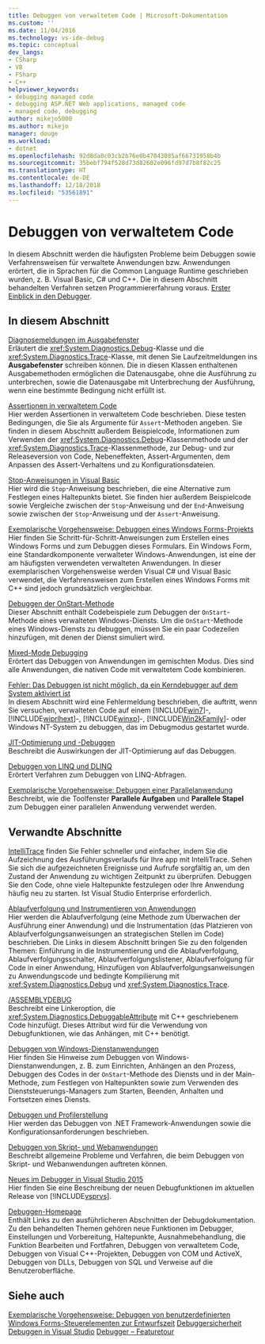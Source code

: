 ```yaml
---
title: Debuggen von verwaltetem Code | Microsoft-Dokumentation
ms.custom: ''
ms.date: 11/04/2016
ms.technology: vs-ide-debug
ms.topic: conceptual
dev_langs:
- CSharp
- VB
- FSharp
- C++
helpviewer_keywords:
- debugging managed code
- debugging ASP.NET Web applications, managed code
- managed code, debugging
author: mikejo5000
ms.author: mikejo
manager: douge
ms.workload:
- dotnet
ms.openlocfilehash: 92d8da8c03cb2b76e0b47043085af66731958b4b
ms.sourcegitcommit: 35bebf794f528d73d82602e096fd97d7b8f82c25
ms.translationtype: HT
ms.contentlocale: de-DE
ms.lasthandoff: 12/18/2018
ms.locfileid: "53561891"
---
```

# <a name="debugging-managed-code"></a>Debuggen von verwaltetem Code

In diesem Abschnitt werden die häufigsten Probleme beim Debuggen sowie Verfahrensweisen für verwaltete Anwendungen bzw. Anwendungen erörtert, die in Sprachen für die Common Language Runtime geschrieben wurden, z. B. Visual Basic, C# und C++. Die in diesem Abschnitt behandelten Verfahren setzen Programmiererfahrung voraus. [Erster Einblick in den Debugger](../debugger/debugger-feature-tour.md).

## <a name="in-this-section"></a>In diesem Abschnitt

[Diagnosemeldungen im Ausgabefenster](../debugger/diagnostic-messages-in-the-output-window.md)  
Erläutert die <xref:System.Diagnostics.Debug>-Klasse und die <xref:System.Diagnostics.Trace>-Klasse, mit denen Sie Laufzeitmeldungen ins **Ausgabefenster** schreiben können. Die in diesen Klassen enthaltenen Ausgabemethoden ermöglichen die Datenausgabe, ohne die Ausführung zu unterbrechen, sowie die Datenausgabe mit Unterbrechung der Ausführung, wenn eine bestimmte Bedingung nicht erfüllt ist.

[Assertionen in verwaltetem Code](../debugger/assertions-in-managed-code.md)  
Hier werden Assertionen in verwaltetem Code beschrieben. Diese testen Bedingungen, die Sie als Argumente für `Assert`-Methoden angeben. Sie finden in diesem Abschnitt außerdem Beispielcode, Informationen zum Verwenden der <xref:System.Diagnostics.Debug>-Klassenmethode und der <xref:System.Diagnostics.Trace>-Klassenmethode, zur Debug- und zur Releaseversion von Code, Nebeneffekten, Assert-Argumenten, dem Anpassen des Assert-Verhaltens und zu Konfigurationsdateien.

[Stop-Anweisungen in Visual Basic](../debugger/stop-statements-in-visual-basic.md)  
Hier wird die `Stop`-Anweisung beschrieben, die eine Alternative zum Festlegen eines Haltepunkts bietet. Sie finden hier außerdem Beispielcode sowie Vergleiche zwischen der `Stop`-Anweisung und der `End`-Anweisung sowie zwischen der `Stop`-Anweisung und der `Assert`-Anweisung.

[Exemplarische Vorgehensweise: Debuggen eines Windows Forms-Projekts](../debugger/walkthrough-debugging-a-windows-form.md)  
Hier finden Sie Schritt-für-Schritt-Anweisungen zum Erstellen eines Windows Forms und zum Debuggen dieses Formulars. Ein Windows Form, eine Standardkomponente verwalteter Windows-Anwendungen, ist eine der am häufigsten verwendeten verwalteten Anwendungen. In dieser exemplarischen Vorgehensweise werden Visual C# und Visual Basic verwendet, die Verfahrensweisen zum Erstellen eines Windows Forms mit C++ sind jedoch grundsätzlich vergleichbar.

[Debuggen der OnStart-Methode](../debugger/how-to-debug-the-onstart-method.md)  
Dieser Abschnitt enthält Codebeispiele zum Debuggen der `OnStart`-Methode eines verwalteten Windows-Diensts. Um die `OnStart`-Methode eines Windows-Diensts zu debuggen, müssen Sie ein paar Codezeilen hinzufügen, mit denen der Dienst simuliert wird.

[Mixed-Mode Debugging](../debugger/debugging-mixed-mode-applications.md)  
Erörtert das Debuggen von Anwendungen im gemischten Modus. Dies sind alle Anwendungen, die nativen Code mit verwaltetem Code kombinieren.

[Fehler: Das Debuggen ist nicht möglich, da ein Kerndebugger auf dem System aktiviert ist](../debugger/error-debugging-isn-t-possible-because-a-kernel-debugger-is-enabled-on-the-system.md)  
In diesem Abschnitt wird eine Fehlermeldung beschrieben, die auftritt, wenn Sie versuchen, verwalteten Code auf einem [!INCLUDE[win7](../debugger/includes/win7_md.md)]-, [!INCLUDE[wiprlhext](../debugger/includes/wiprlhext_md.md)]-, [!INCLUDE[winxp](../code-quality/includes/winxp_md.md)]-, [!INCLUDE[Win2kFamily](../code-quality/includes/win2kfamily_md.md)]- oder Windows NT-System zu debuggen, das im Debugmodus gestartet wurde.

[JIT-Optimierung und -Debuggen](../debugger/jit-optimization-and-debugging.md)  
Beschreibt die Auswirkungen der JIT-Optimierung auf das Debuggen.

[Debuggen von LINQ und DLINQ](../debugger/debugging-linq.md)  
Erörtert Verfahren zum Debuggen von LINQ-Abfragen.

[Exemplarische Vorgehensweise: Debuggen einer Parallelanwendung](../debugger/walkthrough-debugging-a-parallel-application.md)  
Beschreibt, wie die Toolfenster **Parallele Aufgaben** und **Parallele Stapel** zum Debuggen einer parallelen Anwendung verwendet werden.

## <a name="related-sections"></a>Verwandte Abschnitte

[IntelliTrace](../debugger/intellitrace.md) finden Sie Fehler schneller und einfacher, indem Sie die Aufzeichnung des Ausführungsverlaufs für Ihre app mit IntelliTrace. Sehen Sie sich die aufgezeichneten Ereignisse und Aufrufe sorgfältig an, um den Zustand der Anwendung zu wichtigen Zeitpunkt zu überprüfen. Debuggen Sie den Code, ohne viele Haltepunkte festzulegen oder Ihre Anwendung häufig neu zu starten. Ist Visual Studio Enterprise erforderlich.

[Ablaufverfolgung und Instrumentieren von Anwendungen](/dotnet/framework/debug-trace-profile/tracing-and-instrumenting-applications)  
Hier werden die Ablaufverfolgung (eine Methode zum Überwachen der Ausführung einer Anwendung) und die Instrumentation (das Platzieren von Ablaufverfolgungsanweisungen an strategischen Stellen im Code) beschrieben. Die Links in diesem Abschnitt bringen Sie zu den folgenden Themen: Einführung in die Instrumentierung und die Ablaufverfolgung, Ablaufverfolgungsschalter, Ablaufverfolgungslistener, Ablaufverfolgung für Code in einer Anwendung, Hinzufügen von Ablaufverfolgungsanweisungen zu Anwendungscode und bedingte Kompilierung mit <xref:System.Diagnostics.Debug> und <xref:System.Diagnostics.Trace>.

[/ASSEMBLYDEBUG](/cpp/build/reference/assemblydebug-add-debuggableattribute)  
Beschreibt eine Linkeroption, die <xref:System.Diagnostics.DebuggableAttribute> mit C++ geschriebenem Code hinzufügt. Dieses Attribut wird für die Verwendung von Debugfunktionen, wie das Anhängen, mit C++ benötigt.

[Debuggen von Windows-Dienstanwendungen](/dotnet/framework/windows-services/how-to-debug-windows-service-applications)  
Hier finden Sie Hinweise zum Debuggen von Windows-Dienstanwendungen, z. B. zum Einrichten, Anhängen an den Prozess, Debuggen des Codes in der `OnStart`-Methode des Diensts und in der Main-Methode, zum Festlegen von Haltepunkten sowie zum Verwenden des Dienststeuerungs-Managers zum Starten, Beenden, Anhalten und Fortsetzen eines Diensts.

[Debuggen und Profilerstellung](/dotnet/framework/debug-trace-profile/index)  
Hier werden das Debuggen von .NET Framework-Anwendungen sowie die Konfigurationsanforderungen beschrieben.

[Debuggen von Skript- und Webanwendungen](../debugger/debugging-web-applications-and-script.md)  
Beschreibt allgemeine Probleme und Verfahren, die beim Debuggen von Skript- und Webanwendungen auftreten können.

[Neues im Debugger in Visual Studio 2015](../debugger/what-s-new-for-the-debugger-in-visual-studio.md)  
Hier finden Sie eine Beschreibung der neuen Debugfunktionen im aktuellen Release von [!INCLUDE[vsprvs](../code-quality/includes/vsprvs_md.md)].

[Debuggen-Homepage](../debugger/debugger-feature-tour.md)  
Enthält Links zu den ausführlicheren Abschnitten der Debugdokumentation. Zu den behandelten Themen gehören neue Funktionen im Debugger, Einstellungen und Vorbereitung, Haltepunkte, Ausnahmebehandlung, die Funktion Bearbeiten und Fortfahren, Debuggen von verwaltetem Code, Debuggen von Visual C++-Projekten, Debuggen von COM und ActiveX, Debuggen von DLLs, Debuggen von SQL und Verweise auf die Benutzeroberfläche.

## <a name="see-also"></a>Siehe auch

[Exemplarische Vorgehensweise: Debuggen von benutzerdefinierten Windows Forms-Steuerelementen zur Entwurfszeit](/dotnet/framework/winforms/controls/walkthrough-debugging-custom-windows-forms-controls-at-design-time)
[Debuggersicherheit](../debugger/debugger-security.md)
[Debuggen in Visual Studio](../debugger/index.md) 
 [ Debugger – Featuretour](../debugger/debugger-feature-tour.md)